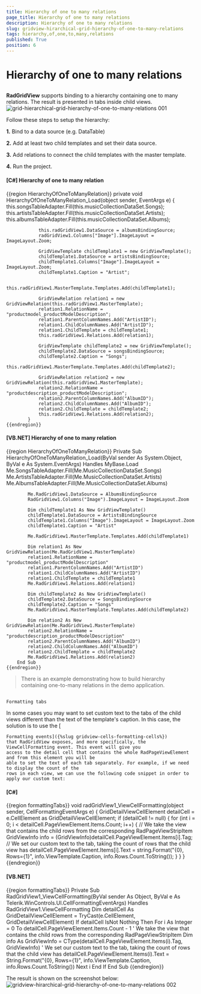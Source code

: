 ```yaml
---
title: Hierarchy of one to many relations
page_title: Hierarchy of one to many relations
description: Hierarchy of one to many relations
slug: gridview-hirarchical-grid-hierarchy-of-one-to-many-relations
tags: hierarchy,of,one,to,many,relations
published: True
position: 6
---
```


# Hierarchy of one to many relations



## 

__RadGridView__ supports binding to a hierarchy containing one to many relations. The result is presented in tabs inside child views.![grid-hierarchical-grid-hierarchy-of-one-to-many-relations 001](images/grid-hierarchical-grid-hierarchy-of-one-to-many-relations001.png)

Follow these steps to setup the hierarchy:

__1.__ Bind to a data source (e.g. DataTable)

__2.__ Add at least two child templates and set their data source.

__3.__ Add relations to connect the child templates with the master template.

__4.__ Run the project.
        

#### __[C#] Hierarchy of one to many relation__

{{region HierarchyOfOneToManyRelation}}
	        private void HierarchyOfOneToManyRelation_Load(object sender, EventArgs e)
	        {
	            this.songsTableAdapter.Fill(this.musicCollectionDataSet.Songs);
	            this.artistsTableAdapter.Fill(this.musicCollectionDataSet.Artists);
	            this.albumsTableAdapter.Fill(this.musicCollectionDataSet.Albums);
	           
	            this.radGridView1.DataSource = albumsBindingSource;
	            radGridView1.Columns["Image"].ImageLayout = ImageLayout.Zoom;
	
	            GridViewTemplate childTemplate1 = new GridViewTemplate();
	            childTemplate1.DataSource = artistsBindingSource;
	            childTemplate1.Columns["Image"].ImageLayout = ImageLayout.Zoom;
	            childTemplate1.Caption = "Artist";
	            
	            this.radGridView1.MasterTemplate.Templates.Add(childTemplate1);
	
	            GridViewRelation relation1 = new GridViewRelation(this.radGridView1.MasterTemplate);
	            relation1.RelationName = "productmodel_productModelDescription";
	            relation1.ParentColumnNames.Add("ArtistID");
	            relation1.ChildColumnNames.Add("ArtistID");
	            relation1.ChildTemplate = childTemplate1;
	            this.radGridView1.Relations.Add(relation1);
	
	            GridViewTemplate childTemplate2 = new GridViewTemplate();
	            childTemplate2.DataSource = songsBindingSource;
	            childTemplate2.Caption = "Songs";
	            this.radGridView1.MasterTemplate.Templates.Add(childTemplate2);
	
	            GridViewRelation relation2 = new GridViewRelation(this.radGridView1.MasterTemplate);
	            relation2.RelationName = "productdescription_productModelDescription";
	            relation2.ParentColumnNames.Add("AlbumID");
	            relation2.ChildColumnNames.Add("AlbumID");
	            relation2.ChildTemplate = childTemplate2;
	            this.radGridView1.Relations.Add(relation2);
	        }
	{{endregion}}



#### __[VB.NET] Hierarchy of one to many relation__

{{region HierarchyOfOneToManyRelation}}
	    Private Sub HierarchyOfOneToManyRelation_Load(ByVal sender As System.Object, ByVal e As System.EventArgs) Handles MyBase.Load
	        Me.SongsTableAdapter.Fill(Me.MusicCollectionDataSet.Songs)
	        Me.ArtistsTableAdapter.Fill(Me.MusicCollectionDataSet.Artists)
	        Me.AlbumsTableAdapter.Fill(Me.MusicCollectionDataSet.Albums)
	
	        Me.RadGridView1.DataSource = AlbumsBindingSource
	        RadGridView1.Columns("Image").ImageLayout = ImageLayout.Zoom
	
	        Dim childTemplate1 As New GridViewTemplate()
	        childTemplate1.DataSource = ArtistsBindingSource
	        childTemplate1.Columns("Image").ImageLayout = ImageLayout.Zoom
	        childTemplate1.Caption = "Artist"
	
	        Me.RadGridView1.MasterTemplate.Templates.Add(childTemplate1)
	
	        Dim relation1 As New GridViewRelation(Me.RadGridView1.MasterTemplate)
	        relation1.RelationName = "productmodel_productModelDescription"
	        relation1.ParentColumnNames.Add("ArtistID")
	        relation1.ChildColumnNames.Add("ArtistID")
	        relation1.ChildTemplate = childTemplate1
	        Me.RadGridView1.Relations.Add(relation1)
	
	        Dim childTemplate2 As New GridViewTemplate()
	        childTemplate2.DataSource = SongsBindingSource
	        childTemplate2.Caption = "Songs"
	        Me.RadGridView1.MasterTemplate.Templates.Add(childTemplate2)
	
	        Dim relation2 As New GridViewRelation(Me.RadGridView1.MasterTemplate)
	        relation2.RelationName = "productdescription_productModelDescription"
	        relation2.ParentColumnNames.Add("AlbumID")
	        relation2.ChildColumnNames.Add("AlbumID")
	        relation2.ChildTemplate = childTemplate2
	        Me.RadGridView1.Relations.Add(relation2)
	    End Sub
	{{endregion}}



>There is an example demonstrating how to build hierarchy containing one-to-many relations in the demo application.

## 
    Formatting tabs
    
    

In some cases you may want to set custom text to the tabs of the child views different than
    the text of the template's caption. In this case, the solution is to use the 
    [
    
    
    Formatting events]({%slug gridview-cells-formatting-cells%})
    that RadGridView exposes, and more specifically, the ViewCellFormatting event. This event will give you
    access to the detail cell that contains the whole RadPageViewElement and from this element you will be
    able to set the text of each tab separately. For example, if we need to display the count of the 
    rows in each view, we can use the following code snippet in order to apply our custom text:
    
    

#### __[C#]__

{{region formattingTabs}}
	        void radGridView1_ViewCellFormatting(object sender, CellFormattingEventArgs e)
	        {
	            GridDetailViewCellElement detailCell = e.CellElement as GridDetailViewCellElement;
	            if (detailCell != null)
	            {
	                for (int i = 0; i < detailCell.PageViewElement.Items.Count; i++)
	                {
	                    // We take the view that contains the child rows from the corresponding RadPageViewStripItem
	                    GridViewInfo info = (GridViewInfo)detailCell.PageViewElement.Items[i].Tag;
	                    // We set our custom text to the tab, taking the count of rows that the child view has
	                    detailCell.PageViewElement.Items[i].Text = string.Format("{0}, Rows={1}", info.ViewTemplate.Caption, info.Rows.Count.ToString());
	                }
	            }
	        }
	{{endregion}}



#### __[VB.NET]__

{{region formattingTabs}}
	    Private Sub RadGridView1_ViewCellFormatting(ByVal sender As Object, ByVal e As Telerik.WinControls.UI.CellFormattingEventArgs) Handles RadGridView1.ViewCellFormatting
	        Dim detailCell As GridDetailViewCellElement = TryCast(e.CellElement, GridDetailViewCellElement)
	        If detailCell IsNot Nothing Then
	            For i As Integer = 0 To detailCell.PageViewElement.Items.Count - 1
	                ' We take the view that contains the child rows from the corresponding RadPageViewStripItem
	                Dim info As GridViewInfo = CType(detailCell.PageViewElement.Items(i).Tag, GridViewInfo)
	                ' We set our custom text to the tab, taking the count of rows that the child view has
	                detailCell.PageViewElement.Items(i).Text = String.Format("{0}, Rows={1}", info.ViewTemplate.Caption, info.Rows.Count.ToString())
	            Next i
	        End If
	    End Sub
	{{endregion}}



The result is shown on the screenshot below:
    ![gridview-hirarchical-grid-hierarchy-of-one-to-many-relations 002](images/gridview-hirarchical-grid-hierarchy-of-one-to-many-relations002.png)
